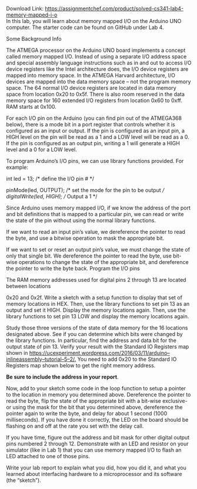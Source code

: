 Download Link: https://assignmentchef.com/product/solved-cs341-lab4-memory-mapped-i-o
<br>
In this lab, you will learn about memory mapped I/O on the Arduino UNO computer. The starter code can be found on GitHub under Lab 4.

Some Background Info

The ATMEGA processor on the Arduino UNO board implements a concept called memory mapped I/O.  Instead of using a separate I/O address space and special assembly language instructions such as in and out to access I/O device registers like the Intel architecture does, the I/O device registers are mapped into memory space.  In the ATMEGA Harvard architecture, I/O devices are mapped into the data memory space – not the program memory space.  The 64 normal I/O device registers are located in data memory space from location 0x20 to 0x5f.  There is also room reserved in the data memory space for 160 extended I/O registers from location 0x60 to 0xff.  RAM starts at 0x100.




For each I/O pin on the Arduino (you can find pin out of the ATMEGA368 below), there is a mode bit in a port register that controls whether it is configured as an input or output.  If the pin is configured as an input pin, a HIGH level on the pin will be read as a 1 and a LOW level will be read as a 0.  If the pin is configured as an output pin, writing a 1 will generate a HIGH level and a 0 for a LOW level.







To program Arduino’s I/O pins, we can use library functions provided. For example:




int led = 13;         /* define the I/O pin # */

pinMode(led, OUTPUT); /* set the mode for the pin to be output */ digitalWrite(led, HIGH); /* Output a 1 */

Since Arduino uses memory mapped I/O, if we know the address of the port and bit definitions that is mapped to a particular pin, we can read or write the state of the pin without using the normal library functions.

If we want to read an input pin’s value, we dereference the pointer to read the byte, and use a bitwise operation to mask the appropriate bit.

If we want to set or reset an output pin’s value, we must change the state of only that single bit.  We dereference the pointer to read the byte, use bit-wise operations to change the state of the appropriate bit, and dereference the pointer to write the byte back. Program the I/O pins

The RAM memory addresses used for digital pins 2 through 13 are located between locations

0x20 and 0x2f.  Write a sketch with a setup function to display that set of memory locations in HEX.  Then, use the library functions to set pin 13 as an output and set it HIGH.  Display the memory locations again.  Then, use the library functions to set pin 13 LOW and display the memory locations again.

Study those three versions of the state of data memory for the 16 locations designated above.  See if you can determine which bits were changed by the library functions.  In particular, find the address and data bit for the output state of pin 13.  Verify your result with the Standard IO Registers map shown in <a href="https://ucexperiment.wordpress.com/2016/03/11/arduino-inline-assembly-tutorial-5-2/">https://ucexperiment.wordpress.com/2016/03/11/arduino</a><a href="https://ucexperiment.wordpress.com/2016/03/11/arduino-inline-assembly-tutorial-5-2/">–</a><a href="https://ucexperiment.wordpress.com/2016/03/11/arduino-inline-assembly-tutorial-5-2/">inline</a><a href="https://ucexperiment.wordpress.com/2016/03/11/arduino-inline-assembly-tutorial-5-2/">assembly</a><a href="https://ucexperiment.wordpress.com/2016/03/11/arduino-inline-assembly-tutorial-5-2/">–</a><a href="https://ucexperiment.wordpress.com/2016/03/11/arduino-inline-assembly-tutorial-5-2/">tutorial</a><a href="https://ucexperiment.wordpress.com/2016/03/11/arduino-inline-assembly-tutorial-5-2/">–</a><a href="https://ucexperiment.wordpress.com/2016/03/11/arduino-inline-assembly-tutorial-5-2/">5</a><a href="https://ucexperiment.wordpress.com/2016/03/11/arduino-inline-assembly-tutorial-5-2/">–</a><a href="https://ucexperiment.wordpress.com/2016/03/11/arduino-inline-assembly-tutorial-5-2/">2/</a><a href="https://ucexperiment.wordpress.com/2016/03/11/arduino-inline-assembly-tutorial-5-2/">.</a>  You need to add 0x20 to the Standard IO Registers map shown below to get the right memory address.







<strong>Be sure to include the address in your report</strong>.

Now, add to your sketch some code in the loop function to setup a pointer to the location in memory you determined above.  Dereference the pointer to read the byte, flip the state of the appropriate bit with a bit-wise exclusive-or using the mask for the bit that you determined above, dereference the pointer again to write the byte, and delay for about 1 second (1000 milliseconds).  If you have done it correctly, the LED on the board should be flashing on and off at the rate you set with the delay call.

If you have time, figure out the address and bit mask for other digital output pins numbered 2 through 12.  Demonstrate with an LED and resistor on your simulator (like in Lab 1) that you can use memory mapped I/O to flash an LED attached to one of those pins.

Write your lab report to explain what you did, how you did it, and what you learned about interfacing hardware to a microprocessor and its software (the “sketch”).